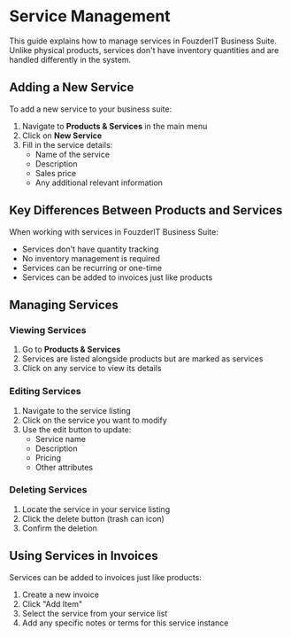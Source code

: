 # Service Management

This guide explains how to manage services in FouzderIT Business Suite. Unlike physical products, services don't have inventory quantities and are handled differently in the system.

## Adding a New Service

To add a new service to your business suite:

1.  Navigate to **Products & Services** in the main menu
2.  Click on **New Service**
3.  Fill in the service details:
    - Name of the service
    - Description
    - Sales price
    - Any additional relevant information

## Key Differences Between Products and Services

When working with services in FouzderIT Business Suite:

- Services don't have quantity tracking
- No inventory management is required
- Services can be recurring or one-time
- Services can be added to invoices just like products

## Managing Services

### Viewing Services

1.  Go to **Products & Services**
2.  Services are listed alongside products but are marked as services
3.  Click on any service to view its details

### Editing Services

1.  Navigate to the service listing
2.  Click on the service you want to modify
3.  Use the edit button to update:
    - Service name
    - Description
    - Pricing
    - Other attributes

### Deleting Services

1.  Locate the service in your service listing
2.  Click the delete button (trash can icon)
3.  Confirm the deletion

## Using Services in Invoices

Services can be added to invoices just like products:

1.  Create a new invoice
2.  Click "Add Item"
3.  Select the service from your service list
4.  Add any specific notes or terms for this service instance
